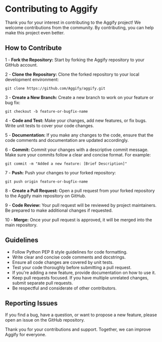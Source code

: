 # Contributing to Aggify
Thank you for your interest in contributing to the Aggify project! We welcome contributions from the community. By contributing, you can help make this project even better.

## How to Contribute
1 - **Fork the Repository:** Start by forking the Aggify repository to your GitHub account.

2 - **Clone the Repository:** Clone the forked repository to your local development environment:
```shell
git clone https://github.com/Aggify/aggify.git
```

3 - **Create a New Branch:** Create a new branch to work on your feature or bug fix:
```shell
git checkout -b feature-or-bugfix-name
```
4 - **Code and Test:** Make your changes, add new features, or fix bugs. Write unit tests to cover your code changes.

5 - **Documentation:** If you make any changes to the code, ensure that the code comments and documentation are updated accordingly.

6 - **Commit:** Commit your changes with a descriptive commit message. Make sure your commits follow a clear and concise format. For example:
```shell
git commit -m "Added a new feature: [Brief Description]"
```

7 - **Push:** Push your changes to your forked repository:
```shell
git push origin feature-or-bugfix-name
```
8 - **Create a Pull Request:** Open a pull request from your forked repository to the Aggify main repository on GitHub.

9 - **Code Review:** Your pull request will be reviewed by project maintainers. Be prepared to make additional changes if requested.

10 - **Merge:** Once your pull request is approved, it will be merged into the main repository.

## Guidelines
* Follow Python PEP 8 style guidelines for code formatting.
* Write clear and concise code comments and docstrings.
* Ensure all code changes are covered by unit tests.
* Test your code thoroughly before submitting a pull request.
* If you're adding a new feature, provide documentation on how to use it.
* Keep pull requests focused. If you have multiple unrelated changes, submit separate pull requests.
* Be respectful and considerate of other contributors.

## Reporting Issues
If you find a bug, have a question, or want to propose a new feature, please open an issue on the GitHub repository.

Thank you for your contributions and support. Together, we can improve Aggify for everyone.
